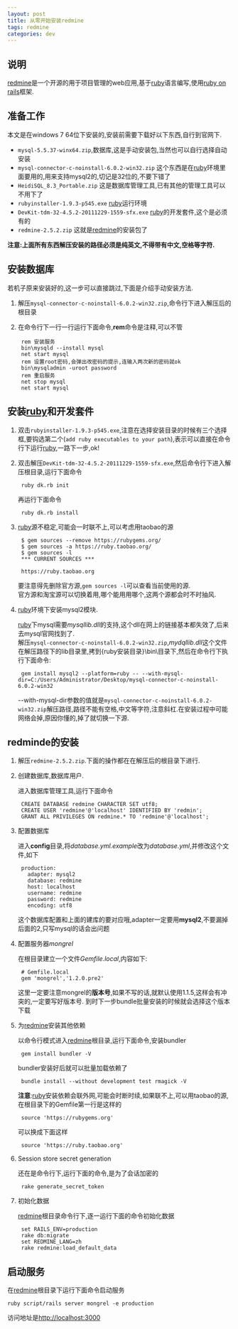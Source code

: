 ```yaml
---
layout: post
title: 从零开始安装redmine
tags: redmine
categories: dev
---
```


## 说明
[redmine]是一个开源的用于项目管理的web应用,基于[ruby]语言编写,使用[ruby on rails][ror]框架.

## 准备工作
本文是在windows 7 64位下安装的,安装前需要下载好以下东西,自行到官网下.

* `mysql-5.5.37-winx64.zip`,数据库,这是手动安装包,当然也可以自行选择自动安装
* `mysql-connector-c-noinstall-6.0.2-win32.zip` 这个东西是在[ruby]环境里面要用的,用来支持mysql2的,切记是32位的,不要下错了
* `HeidiSQL_8.3_Portable.zip` 这是数据库管理工具,已有其他的管理工具可以不用下了
* `rubyinstaller-1.9.3-p545.exe` [ruby]运行环境
* `DevKit-tdm-32-4.5.2-20111229-1559-sfx.exe` [ruby]的开发套件,这个是必须有的
* `redmine-2.5.2.zip` 这就是[redmine]的安装包了

**注意:上面所有东西解压安装的路径必须是纯英文,不得带有中文,空格等字符.**

## 安装数据库
若机子原来安装好的,这一步可以直接跳过,下面是介绍手动安装方法.

1. 解压`mysql-connector-c-noinstall-6.0.2-win32.zip`,命令行下进入解压后的根目录

2. 在命令行下一行一行运行下面命令,**rem**命令是注释,可以不管

		rem 安装服务
		bin\mysqld --install mysql
		net start mysql
		rem 设置root密码,会弹出改密码的提示,连输入两次新的密码就ok
		bin\mysqladmin -uroot password
		rem 重启服务
		net stop mysql
		net start mysql

## 安装[ruby]和开发套件
1. 双击`rubyinstaller-1.9.3-p545.exe`,注意在选择安装目录的时候有三个选择框,要钩选第二个(`add
	ruby executables to your path`),表示可以直接在命令行下运行[ruby],一路下一步,ok!

2. 双击解压`DevKit-tdm-32-4.5.2-20111229-1559-sfx.exe`,然后命令行下进入解压根目录,运行下面命令

		ruby dk.rb init
   
   再运行下面命令

		ruby dk.rb install

3. [ruby]源不稳定,可能会一时联不上,可以考虑用taobao的源

		$ gem sources --remove https://rubygems.org/
		$ gem sources -a https://ruby.taobao.org/
		$ gem sources -l
		*** CURRENT SOURCES ***

		https://ruby.taobao.org

	要注意得先删除官方源,`gem sources -l`可以查看当前使用的源.  
    官方源和淘宝源可以切换着用,哪个能用用哪个,这两个源都会时不时抽风.

4. [ruby]环境下安装mysql2模块.
   
   [ruby]下mysql需要*mysqllib.dll*的支持,这个dll在网上的链接基本都失效了,后来去mysql官网找到了.  
   解压`mysql-connector-c-noinstall-6.0.2-win32.zip`,*mydqllib.dll*这个文件在解压路径下的lib目录里,拷到{ruby安装目录}\bin\目录下,然后在命令行下执行下面命令:

		gem install mysql2 --platform=ruby -- --with-mysql-dir=C:/Users/Administrator/Desktop/mysql-connector-c-noinstall-6.0.2-win32

	--with-mysql-dir参数的值就是`mysql-connector-c-noinstall-6.0.2-win32.zip`解压路径,路径不能有空格,中文等字符,注意斜杠.在安装过程中可能网络会掉,原因你懂的,掉了就切换一下源.

## redminde的安装
1. 解压`redmine-2.5.2.zip`.下面的操作都在在解压后的根目录下进行.

2. 创建数据库,数据库用户.

	进入数据库管理工具,运行下面命令

		CREATE DATABASE redmine CHARACTER SET utf8;
		CREATE USER 'redmine'@'localhost' IDENTIFIED BY 'redmin';
		GRANT ALL PRIVILEGES ON redmine.* TO 'redmine'@'localhost';

3. 配置数据库

	进入**config**目录,将*database.yml.example*改为*database.yml*,并修改这个文件,如下

		production:
		  adapter: mysql2
		  database: redmine
		  host: localhost
		  username: redmine
		  password: redmine
		  encoding: utf8

	这个数据库配置和上面的建库的要对应哦,adapter一定要用**mysql2**,不要漏掉后面的2,只写mysql的话会出问题

4. 配置服务器*mongrel*

	在根目录建立一个文件*Gemfile.local*,内容如下:

		# Gemfile.local
		gem 'mongrel','1.2.0.pre2'

    这里一定要注意mongrel的**版本号**,如果不写的话,就默认使用1.1.5,这样会有冲突的,一定要写好版本号.
    到时下一步bundle批量安装的时候就会选择这个版本下载

5. 为[redmine]安装其他依赖

	以命令行模式进入[redmine]根目录,运行下面命令,安装bundler

        gem install bundler -V

	bundler安装好后就可以批量加载依赖了

		bundle install --without development test rmagick -V

	**注意**:[ruby]安装依赖会联外网,可能会时断时续,如果联不上,可以用taobao的源,在根目录下的Gemfile第一行是这样的

		source 'https://rubygems.org'

	可以换成下面这样

		source 'https://ruby.taobao.org'

6. Session store secret generation
    
    还在是命令行下,运行下面的命令,是为了会话加密的

		rake generate_secret_token

7. 初始化数据

	[redmine]根目录命令行下,逐一运行下面的命令初始化数据

		set RAILS_ENV=production
		rake db:migrate
		set REDMINE_LANG=zh
		rake redmine:load_default_data

## 启动服务
在[redmine]根目录下运行下面命令启动服务

	ruby script/rails server mongrel -e production

访问地址是<http://localhost:3000>




[redmine]: http://www.redmine.org/
[ruby]: https://www.ruby-lang.org/zh_cn/
[ror]: http://rubyonrails.org/
